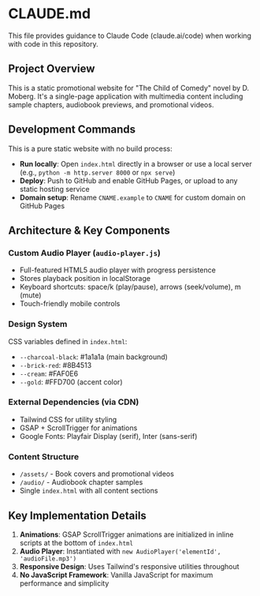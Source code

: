 # CLAUDE.md

This file provides guidance to Claude Code (claude.ai/code) when working with code in this repository.

## Project Overview

This is a static promotional website for "The Child of Comedy" novel by D. Moberg. It's a single-page application with multimedia content including sample chapters, audiobook previews, and promotional videos.

## Development Commands

This is a pure static website with no build process:
- **Run locally**: Open `index.html` directly in a browser or use a local server (e.g., `python -m http.server 8000` or `npx serve`)
- **Deploy**: Push to GitHub and enable GitHub Pages, or upload to any static hosting service
- **Domain setup**: Rename `CNAME.example` to `CNAME` for custom domain on GitHub Pages

## Architecture & Key Components

### Custom Audio Player (`audio-player.js`)
- Full-featured HTML5 audio player with progress persistence
- Stores playback position in localStorage
- Keyboard shortcuts: space/k (play/pause), arrows (seek/volume), m (mute)
- Touch-friendly mobile controls

### Design System
CSS variables defined in `index.html`:
- `--charcoal-black`: #1a1a1a (main background)
- `--brick-red`: #8B4513
- `--cream`: #FAF0E6
- `--gold`: #FFD700 (accent color)

### External Dependencies (via CDN)
- Tailwind CSS for utility styling
- GSAP + ScrollTrigger for animations
- Google Fonts: Playfair Display (serif), Inter (sans-serif)

### Content Structure
- `/assets/` - Book covers and promotional videos
- `/audio/` - Audiobook chapter samples
- Single `index.html` with all content sections

## Key Implementation Details

1. **Animations**: GSAP ScrollTrigger animations are initialized in inline scripts at the bottom of `index.html`
2. **Audio Player**: Instantiated with `new AudioPlayer('elementId', 'audioFile.mp3')`
3. **Responsive Design**: Uses Tailwind's responsive utilities throughout
4. **No JavaScript Framework**: Vanilla JavaScript for maximum performance and simplicity